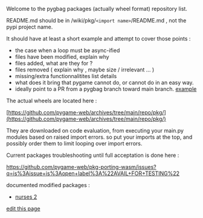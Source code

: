 Welcome to the pygbag packages (actually wheel format) repository list.

README.md should be in  /wiki/pkg/`<import name>`/README.md , not the pypi project name.
  
It should have at least a short example and attempt to cover those points :  
- the case when a loop must be async-ified
- files have been modified, explain why
- files added, what are they for ?
- files removed ( explain why , maybe size / irrelevant ... )
- missing/extra functionnalitites list details
- what does it bring that pygame cannot do, or cannot do in an easy way.
- ideally point to a PR from a pygbag branch toward main branch. [example](https://github.com/pmp-p/nurses_2-wasm/pull/1/files)

The actual wheels are located here :

[https://github.com/pygame-web/archives/tree/main/repo/pkg/](https://github.com/pygame-web/archives/tree/main/repo/pkg/)

They are downloaded on code evaluation, from executing your main.py modules based on raised import errors.
so put your imports at the top, and possibly order them to limit looping over import errors.

Current packages troubleshooting until full acceptation is done here :

https://github.com/pygame-web/pkg-porting-wasm/issues?q=is%3Aissue+is%3Aopen+label%3A%22AVAIL+FOR+TESTING%22


documented modified packages :
 - [nurses 2](https://github.com/pygame-web/pygame-web.github.io/edit/main/wiki/pkg/nurses_2/README.md)
 


[edit this page](https://github.com/pygame-web/pygame-web.github.io/edit/main/wiki/pkg/README.md)
